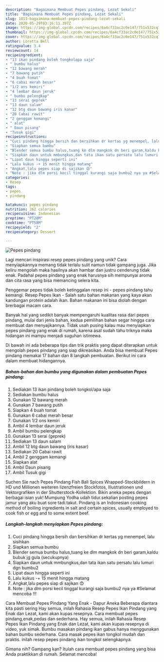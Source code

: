 ```yaml
---
description: "Bagaimana Membuat Pepes pindang, Lezat Sekali"
title: "Bagaimana Membuat Pepes pindang, Lezat Sekali"
slug: 1013-bagaimana-membuat-pepes-pindang-lezat-sekali
date: 2020-05-29T03:16:11.397Z
image: https://img-global.cpcdn.com/recipes/6a4cf33ac2c0e147/751x532cq70/pepes-pindang-foto-resep-utama.jpg
thumbnail: https://img-global.cpcdn.com/recipes/6a4cf33ac2c0e147/751x532cq70/pepes-pindang-foto-resep-utama.jpg
cover: https://img-global.cpcdn.com/recipes/6a4cf33ac2c0e147/751x532cq70/pepes-pindang-foto-resep-utama.jpg
author: Loretta Bell
ratingvalue: 3.4
reviewcount: 14
recipeingredient:
- "13 ikan pindang boleh tongkolapa saja"
- " bumbu halus"
- "12 bawang merah"
- "7 bawang putih"
- "4 buah tomat"
- "6 cabai merah besar"
- "1/2 ons kemiri"
- "4 lembar daun jeruk"
- " bumbu pelengkap"
- "13 serai geprek"
- "13 daun salam"
- "12 btg daun bawang iris kasar"
- "20 Cabai rawit"
- "2 genggam kemangi"
- " alat"
- " Daun pisang"
- "Tusuk gigi"
recipeinstructions:
- "Cuci pindang hingga bersih dan bersihkan dr kertas yg menempel, lalu sisihkan"
- "Siapkan semua bumbu"
- "Blender semua bumbu halus,tuang ke dlm mangkok dn beri garam,kaldu bubuk jg gula (secukupnya)"
- "Siapkan daun untuk mmbungkus,dan tata ikan satu persatu lalu lumuri dgn bumbu2"
- "Lipat daun hingga seperti ini"
- "Lalu kukus -+ 15 menit hingga matang"
- "Angkat,lalu pepes siap di sajikan 😍"
- "Note : jika dlm porsi kecil tinggal kurangi saja bumbu2 nya ya #Selamat mencoba !!!"
categories:
- Resep
tags:
- pepes
- pindang

katakunci: pepes pindang 
nutrition: 262 calories
recipecuisine: Indonesian
preptime: "PT28M"
cooktime: "PT58M"
recipeyield: "2"
recipecategory: Dessert

---
```



![Pepes pindang](https://img-global.cpcdn.com/recipes/6a4cf33ac2c0e147/751x532cq70/pepes-pindang-foto-resep-utama.jpg)

Lagi mencari inspirasi resep pepes pindang yang unik? Cara menyiapkannya memang tidak terlalu sulit namun tidak gampang juga. Jika keliru mengolah maka hasilnya akan hambar dan justru cenderung tidak enak. Padahal pepes pindang yang enak harusnya sih mempunyai aroma dan cita rasa yang bisa memancing selera kita.

Penggemar pepes tidak boleh ketinggalan resep ini - pepes pindang tahu kemangi. Resep Pepes Ikan - Salah satu bahan makanan yang kaya akan kandungan protein adalah ikan. Bahan makanan ini bisa diolah dengan brerbagai macam cara.

Banyak hal yang sedikit banyak mempengaruhi kualitas rasa dari pepes pindang, mulai dari jenis bahan, kedua pemilihan bahan segar hingga cara membuat dan menyajikannya. Tidak usah pusing kalau mau menyiapkan pepes pindang yang enak di rumah, karena asal sudah tahu triknya maka hidangan ini mampu menjadi suguhan istimewa.


Di bawah ini ada beberapa tips dan trik praktis yang dapat diterapkan untuk mengolah pepes pindang yang siap dikreasikan. Anda bisa membuat Pepes pindang memakai 17 bahan dan 8 langkah pembuatan. Berikut ini cara dalam membuat hidangannya.

<!--inarticleads1-->

##### Bahan-bahan dan bumbu yang digunakan dalam pembuatan Pepes pindang:

1. Sediakan 13 ikan pindang boleh tongkol/apa saja
1. Sediakan  bumbu halus
1. Gunakan 12 bawang merah
1. Gunakan 7 bawang putih
1. Siapkan 4 buah tomat
1. Gunakan 6 cabai merah besar
1. Gunakan 1/2 ons kemiri
1. Ambil 4 lembar daun jeruk
1. Ambil  bumbu pelengkap
1. Gunakan 13 serai (geprek)
1. Sediakan 13 daun salam
1. Ambil 12 btg daun bawang (iris kasar)
1. Sediakan 20 Cabai rawit
1. Ambil 2 genggam kemangi
1. Siapkan  alat
1. Ambil  Daun pisang
1. Ambil Tusuk gigi


Suchen Sie nach Pepes Pindang Fish Bali Spices Wrapped-Stockbildern in HD und Millionen weiteren lizenzfreien Stockfotos, Illustrationen und Vektorgrafiken in der Shutterstock-Kollektion. Bikin aneka pepes dengan berbagai isian yuk! Mumpung Yodha udah tidur.sekalian posting pepes jamur yang aku buat sore tadi.takut. Pindang is an Indonesian cooking method of boiling ingredients in salt and certain spices, usually employed to cook fish or egg and to some extent beef. 

<!--inarticleads2-->

##### Langkah-langkah menyiapkan Pepes pindang:

1. Cuci pindang hingga bersih dan bersihkan dr kertas yg menempel, lalu sisihkan
1. Siapkan semua bumbu
1. Blender semua bumbu halus,tuang ke dlm mangkok dn beri garam,kaldu bubuk jg gula (secukupnya)
1. Siapkan daun untuk mmbungkus,dan tata ikan satu persatu lalu lumuri dgn bumbu2
1. Lipat daun hingga seperti ini
1. Lalu kukus -+ 15 menit hingga matang
1. Angkat,lalu pepes siap di sajikan 😍
1. Note : jika dlm porsi kecil tinggal kurangi saja bumbu2 nya ya #Selamat mencoba !!!


Cara Membuat Pepes Pindang Yang Enak - Dapur Aneka Beberapa diantara kita pasti sering Hay semua, inilah Rahasia Resep Pepes Ikan Pindang yang Enak dan Lezat, kami akan kupas resepnya. Cara membuat pepes pindang,enak,pedas dan sederhana. Hay semua, inilah Rahasia Resep Pepes Ikan Pindang yang Enak dan Lezat, kami akan kupas resepnya di video, yuk simak. Bumbu masakan pindang ikan gabus hanya menggunakan bahan bumbu sederhana. Cara masak pepes ikan tongkol mudah dan praktis. inilah resep pepes pindang ikan tongkol selengkapnya. 

Gimana nih? Gampang kan? Itulah cara membuat pepes pindang yang bisa Anda praktikkan di rumah. Selamat mencoba!

